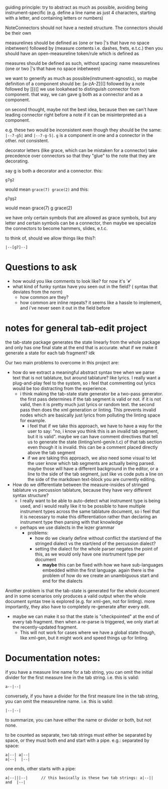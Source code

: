guiding principle:
try to abstract as much as possible, avoiding being instrument-specific (e.g. define a line name as just 4 characters, starting with a letter, and containing letters or numbers)


NoteConnectors should not have a nested structure. The connectors should be their own 


measurelines should be defined as (one or two |'s that have no space inbetween) followed by (measure contents i.e. dashes, frets, e.t.c.)
then you should have an open-measureline token/rule which is defined as 

measures should be defined as such, without spacing:
name measurelines (one or two |'s that have no space inbetween)

we want to generify as much as possible(instrument-agnostic), so maybe definition of a component should be:
[a-zA-Z\[{(] followed by a note followed by [\[{(]
we use lookahead to distinguish connector from component. that way, we can gave g both as a connector and as a component.

on second thought, maybe not the best idea, because then we can't have leading connector right before a note if it can be misinterpreted as a component.

e.g. these two would be inconsistent even though they should be the same: ``|--7-g5|`` and ``|--7-g-5|``. `g` is a component in one and a connector in the other. not consistent.

decorator letters (like grace, which can be mistaken for a connector) take precedence over connectors
so that they "glue" to the note that they are decorating.

say g is both a decorator and a connector.
this:
```
g7g2
```
would mean ``grace(7) grace(2)``
and this:
```
g7gg2
```
would mean grace(7) g grace(2)

we have only certain symbols that are allowed as grace symbols, but any 
letter and certain symbols can be a connector, then maybe we specialize the connectors
to become hammers, slides, e.t.c.

to think of, should we allow things like this?:
```
|--[g7]--]
```

# Questions to ask
- how would you like comments to look like? for now it's '`#`'
- what kind of funky syntax have you seen out in the field? ( syntax that deviates from the norm)
    - how common are they?
    - how common are inline repeats? it seems like a hassle to implement, and i've never seen it out in the field before

# notes for general tab-edit project
the tab-state package generates the state linearly from the whole package and only has one final state at the end that is accurate. what if we make it generate a state for each tab fragment? idk

Our two main problems to overcome in this project are:
- how do we extract a meaningful abstract syntax tree when we parse text that is not tablature, but around tablature? like lyrics. I really want a plug-and-play feel to the system, so i feel that commenting out lyrics would be too distracting from the experience.
    - i think making the tab-state state generator be a two-pass generator. the first pass determines if the tab segment is valid or not. if it is not valid, then it is pretty much just lyrics or random text. the second pass then does the xml generation or linting. This prevents invalid nodes which are basically just lyrics from polluting the linting space for example.
        - i feel that if we take this approach, we have to have a way for the user to say: "no, i know you think this is an invalid tab segment, but it is valid". maybe we can have comment directives that tell us to generate the state (linting/xml-gen/e.t.c) of that tab section even though it is invalid. this can be a comment placed directly above the tab segment
        - if we are taking this approach, we also need some visual to let the user know which tab segments are actually being parsed. maybe those will have a different background in the editor, or a line to the side of the tab segment, just like vs code puts a line on the side of the markdown text-block you are currently editing.
- How do we differentiate between the measure-insides of stringed tablature vs percussion tablature, because they have very different syntax structure?
    - I really want to be able to auto-detect what instrument type is being used, and i would really like it to be possible to have multiple instrument types across the same tablature document, so i feel that it is necessary to make this differentiation rather than declaring an instrument type then parsing with that knowledge
    - perhaps we use dialects in the lezer grammar
        - problems:
            - how do we clearly define without conflict the start/end of the stringed dialect vs the start/end of the percussion dialect?
            - setting the dialect for the whole parser negates the point of this, as we would only have one insrtrument type per document
                - **maybe** this can be fixed with how we have sub-languages embedded within the first language. again there is the problem of how do we create an unambiguous start and end for the dialects

Another problem is that the tab-state is generated for the whole document and in some scenarios only produces a valid output when the whole document syntax tree is explored (e.g. for xml-gen, not for linting). more importantly, they also have to completely re-generate after every edit.
- maybe we can make it so that the state is "checkpointed" at the end of every tab fragment. then when a re-parse is triggered, we only start at the recently-updated fragment. 
    - This will not work for cases where we have a global state though, like xml-gen, but it might work and speed things up for linting.

# Documentation notes:
if you have a measure line name for a tab string, you can omit the initial divider for the first measure line in the tab string.
i.e. this is valid:
```
a--|--|
```
conversely, if you have a divider for the first measure line in the tab string, you can omit the measureline name.
i.e. this is valid:
```
|--|--|
```
to summarize, you can have either the name or divider or both, but not none.


to be counted as separate, two tab strings must either be separated by space, or they must both end and start with a pipe.
e.g.:
separated by space:
```
a|--| a|--|
a|--|  |--|
```
one ends, other starts with a pipe:
```
a|--|||--|      // this basically is these two tab strings: a|--||  and  |--|
```